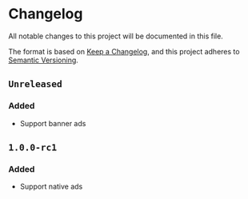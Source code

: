 # Changelog

All notable changes to this project will be documented in this file.

The format is based on [Keep a Changelog](https://keepachangelog.com/en/1.0.0/),
and this project adheres to [Semantic Versioning](https://semver.org/spec/v2.0.0.html).

## `Unreleased`

### Added

- Support banner ads

## `1.0.0-rc1`

### Added

- Support native ads
